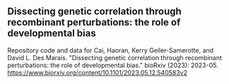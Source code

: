 ## Dissecting genetic correlation through recombinant perturbations: the role of developmental bias

Repository code and data for 
Cai, Haoran, Kerry Geiler-Samerotte, and David L. Des Marais. "Dissecting genetic correlation through recombinant perturbations: the role of developmental bias." bioRxiv (2023): 2023-05.
https://www.biorxiv.org/content/10.1101/2023.05.12.540583v2 
